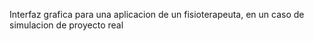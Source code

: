 Interfaz grafica para una aplicacion de un fisioterapeuta, en un caso de simulacion de proyecto real
